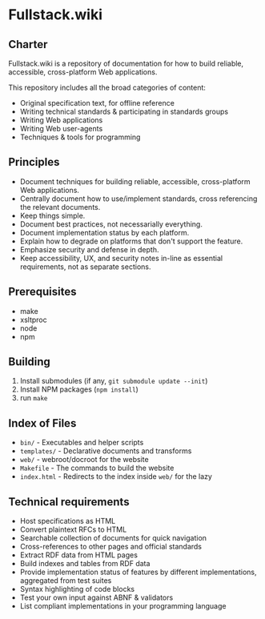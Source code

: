 
# Fullstack.wiki

## Charter

Fullstack.wiki is a repository of documentation for how to build reliable, accessible, cross-platform Web applications.

This repository includes all the broad categories of content:

* Original specification text, for offline reference
* Writing technical standards & participating in standards groups
* Writing Web applications
* Writing Web user-agents
* Techniques & tools for programming


## Principles

* Document techniques for building reliable, accessible, cross-platform Web applications.
* Centrally document how to use/implement standards, cross referencing the relevant documents.
* Keep things simple.
* Document best practices, not necessarially everything.
* Document implementation status by each platform.
* Explain how to degrade on platforms that don't support the feature.
* Emphasize security and defense in depth.
* Keep accessibility, UX, and security notes in-line as essential requirements, not as separate sections.


## Prerequisites

* make
* xsltproc
* node
* npm


## Building

1. Install submodules (if any, `git submodule update --init`)
1. Install NPM packages (`npm install`)
1. run `make`


## Index of Files

* `bin/` - Executables and helper scripts
* `templates/` - Declarative documents and transforms
* `web/` - webroot/docroot for the website
* `Makefile` - The commands to build the website
* `index.html` - Redirects to the index inside `web/` for the lazy


## Technical requirements

* Host specifications as HTML
* Convert plaintext RFCs to HTML
* Searchable collection of documents for quick navigation
* Cross-references to other pages and official standards
* Extract RDF data from HTML pages
* Build indexes and tables from RDF data
* Provide implementation status of features by different implementations, aggregated from test suites
* Syntax highlighting of code blocks
* Test your own input against ABNF & validators
* List compliant implementations in your programming language
